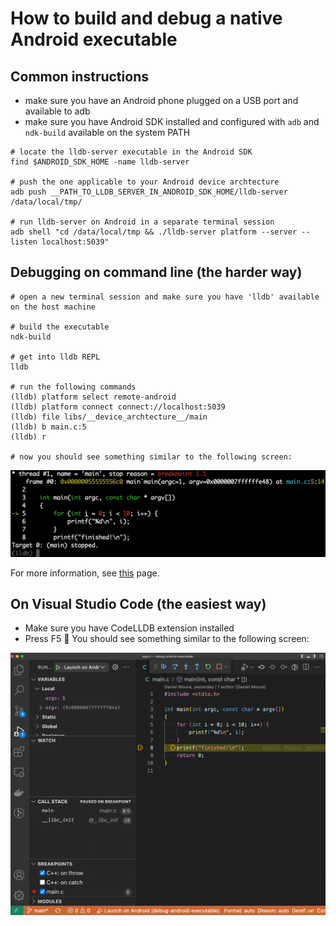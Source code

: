How to build and debug a native Android executable
==================================================


Common instructions
-------------------
- make sure you have an Android phone plugged on a USB port and available to adb
- make sure you have Android SDK installed and configured with `adb` and `ndk-build` available on the system PATH
```
# locate the lldb-server executable in the Android SDK
find $ANDROID_SDK_HOME -name lldb-server

# push the one applicable to your Android device archtecture
adb push __PATH_TO_LLDB_SERVER_IN_ANDROID_SDK_HOME/lldb-server /data/local/tmp/

# run lldb-server on Android in a separate terminal session
adb shell "cd /data/local/tmp && ./lldb-server platform --server --listen localhost:5039"
```

Debugging on command line (the harder way)
------------------------------------------
```
# open a new terminal session and make sure you have 'lldb' available on the host machine

# build the executable
ndk-build

# get into lldb REPL
lldb

# run the following commands
(lldb) platform select remote-android
(lldb) platform connect connect://localhost:5039
(lldb) file libs/__device_archtecture__/main
(lldb) b main.c:5
(lldb) r

# now you should see something similar to the following screen:
```
![terminal](terminal.png)

For more information, see [this](https://lldb.llvm.org/use/tutorial.html) page.

On Visual Studio Code (the easiest way)
---------------------------------------
- Make sure you have CodeLLDB extension installed
- Press F5 🙂
You should see something similar to the following screen:

![vscode](vscode.png)
